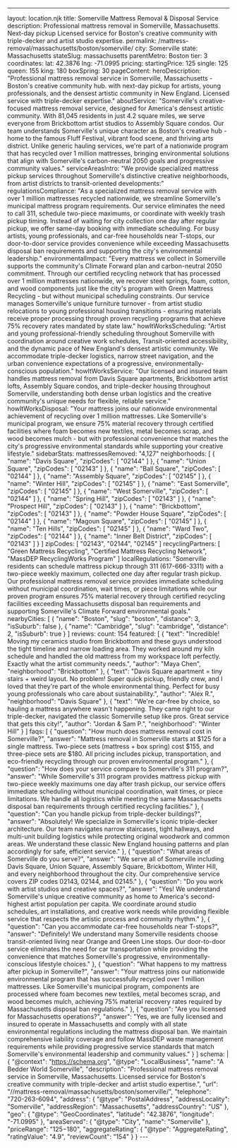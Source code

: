 ---
layout: location.njk
title: Somerville Mattress Removal & Disposal Service
description: Professional mattress removal in Somerville, Massachusetts. Next-day pickup Licensed service for Boston's creative community with triple-decker and artist studio expertise.
permalink: /mattress-removal/massachusetts/boston/somerville/
city: Somerville state: Massachusetts stateSlug: massachusetts parentMetro: Boston tier: 3 coordinates: lat: 42.3876 lng: -71.0995 pricing: startingPrice: 125 single: 125 queen: 155 king: 180 boxSpring: 30 pageContent: heroDescription: "Professional mattress removal service in Somerville, Massachusetts - Boston's creative community hub. with next-day pickup for artists, young professionals, and the densest artistic community in New England. Licensed service with triple-decker expertise." aboutService: "Somerville's creative-focused mattress removal service, designed for America's densest artistic community. With 81,045 residents in just 4.2 square miles, we serve everyone from Brickbottom artist studios to Assembly Square condos. Our team understands Somerville's unique character as Boston's creative hub - home to the famous Fluff Festival, vibrant food scene, and thriving arts district. Unlike generic hauling services, we're part of a nationwide program that has recycled over 1 million mattresses, bringing environmental solutions that align with Somerville's carbon-neutral 2050 goals and progressive community values." serviceAreasIntro: "We provide specialized mattress pickup services throughout Somerville's distinctive creative neighborhoods, from artist districts to transit-oriented developments:" regulationsCompliance: "As a specialized mattress removal service with over 1 million mattresses recycled nationwide, we streamline Somerville's municipal mattress program requirements. Our service eliminates the need to call 311, schedule two-piece maximums, or coordinate with weekly trash pickup timing. Instead of waiting for city collection one day after regular pickup, we offer same-day booking with immediate scheduling. For busy artists, young professionals, and car-free households near T-stops, our door-to-door service provides convenience while exceeding Massachusetts disposal ban requirements and supporting the city's environmental leadership." environmentalImpact: "Every mattress we collect in Somerville supports the community's Climate Forward plan and carbon-neutral 2050 commitment. Through our certified recycling network that has processed over 1 million mattresses nationwide, we recover steel springs, foam, cotton, and wood components just like the city's program with Green Mattress Recycling - but without municipal scheduling constraints. Our service manages Somerville's unique furniture turnover - from artist studio relocations to young professional housing transitions - ensuring materials receive proper processing through proven recycling programs that achieve 75% recovery rates mandated by state law." howItWorksScheduling: "Artist and young professional-friendly scheduling throughout Somerville with coordination around creative work schedules, Transit-oriented accessibility, and the dynamic pace of New England's densest artistic community. We accommodate triple-decker logistics, narrow street navigation, and the urban convenience expectations of a progressive, environmentally-conscious population." howItWorksService: "Our licensed and insured team handles mattress removal from Davis Square apartments, Brickbottom artist lofts, Assembly Square condos, and triple-decker housing throughout Somerville, understanding both dense urban logistics and the creative community's unique needs for flexible, reliable service." howItWorksDisposal: "Your mattress joins our nationwide environmental achievement of recycling over 1 million mattresses. Like Somerville's municipal program, we ensure 75% material recovery through certified facilities where foam becomes new textiles, metal becomes scrap, and wood becomes mulch - but with professional convenience that matches the city's progressive environmental standards while supporting your creative lifestyle." sidebarStats: mattressesRemoved: "4,127" neighborhoods: [ { "name": "Davis Square", "zipCodes": [ "02144" ] }, { "name": "Union Square", "zipCodes": [ "02143" ] }, { "name": "Ball Square", "zipCodes": [ "02144" ] }, { "name": "Assembly Square", "zipCodes": [ "02145" ] }, { "name": "Winter Hill", "zipCodes": [ "02145" ] }, { "name": "East Somerville", "zipCodes": [ "02145" ] }, { "name": "West Somerville", "zipCodes": [ "02144" ] }, { "name": "Spring Hill", "zipCodes": [ "02143" ] }, { "name": "Prospect Hill", "zipCodes": [ "02143" ] }, { "name": "Brickbottom", "zipCodes": [ "02143" ] }, { "name": "Powder House Square", "zipCodes": [ "02144" ] }, { "name": "Magoun Square", "zipCodes": [ "02145" ] }, { "name": "Ten Hills", "zipCodes": [ "02145" ] }, { "name": "Ward Two", "zipCodes": [ "02144" ] }, { "name": "Inner Belt District", "zipCodes": [ "02143" ] } ] zipCodes: [ "02143", "02144", "02145" ] recyclingPartners: [ "Green Mattress Recycling", "Certified Mattress Recycling Network", "MassDEP RecyclingWorks Program" ] localRegulations: "Somerville residents can schedule mattress pickup through 311 (617-666-3311) with a two-piece weekly maximum, collected one day after regular trash pickup. Our professional mattress removal service provides immediate scheduling without municipal coordination, wait times, or piece limitations while our proven program ensures 75% material recovery through certified recycling facilities exceeding Massachusetts disposal ban requirements and supporting Somerville's Climate Forward environmental goals." nearbyCities: [ { "name": "Boston", "slug": "boston", "distance": 3, "isSuburb": false }, { "name": "Cambridge", "slug": "cambridge", "distance": 2, "isSuburb": true } ] reviews: count: 154 featured: [ { "text": "Incredible! Moving my ceramics studio from Brickbottom and these guys understood the tight timeline and narrow loading area. They worked around my kiln schedule and handled the old mattress from my workspace loft perfectly. Exactly what the artist community needs.", "author": "Maya Chen", "neighborhood": "Brickbottom" }, { "text": "Davis Square apartment = tiny stairs + weird layout. No problem! Super quick pickup, friendly crew, and I loved that they're part of the whole environmental thing. Perfect for busy young professionals who care about sustainability.", "author": "Alex R.", "neighborhood": "Davis Square" }, { "text": "We're car-free by choice, so hauling a mattress anywhere wasn't happening. They came right to our triple-decker, navigated the classic Somerville setup like pros. Great service that gets this city!", "author": "Jordan & Sam P.", "neighborhood": "Winter Hill" } ] faqs: [ { "question": "How much does mattress removal cost in Somerville?", "answer": "Mattress removal in Somerville starts at $125 for a single mattress. Two-piece sets (mattress + box spring) cost $155, and three-piece sets are $180. All pricing includes pickup, transportation, and eco-friendly recycling through our proven environmental program." }, { "question": "How does your service compare to Somerville's 311 program?", "answer": "While Somerville's 311 program provides mattress pickup with two-piece weekly maximums one day after trash pickup, our service offers immediate scheduling without municipal coordination, wait times, or piece limitations. We handle all logistics while meeting the same Massachusetts disposal ban requirements through certified recycling facilities." }, { "question": "Can you handle pickup from triple-decker buildings?", "answer": "Absolutely! We specialize in Somerville's iconic triple-decker architecture. Our team navigates narrow staircases, tight hallways, and multi-unit building logistics while protecting original woodwork and common areas. We understand these classic New England housing patterns and plan accordingly for safe, efficient service." }, { "question": "What areas of Somerville do you serve?", "answer": "We serve all of Somerville including Davis Square, Union Square, Assembly Square, Brickbottom, Winter Hill, and every neighborhood throughout the city. Our comprehensive service covers ZIP codes 02143, 02144, and 02145." }, { "question": "Do you work with artist studios and creative spaces?", "answer": "Yes! We understand Somerville's unique creative community as home to America's second-highest artist population per capita. We coordinate around studio schedules, art installations, and creative work needs while providing flexible service that respects the artistic process and community rhythm." }, { "question": "Can you accommodate car-free households near T-stops?", "answer": "Definitely! We understand many Somerville residents choose transit-oriented living near Orange and Green Line stops. Our door-to-door service eliminates the need for car transportation while providing the convenience that matches Somerville's progressive, environmentally-conscious lifestyle choices." }, { "question": "What happens to my mattress after pickup in Somerville?", "answer": "Your mattress joins our nationwide environmental program that has successfully recycled over 1 million mattresses. Like Somerville's municipal program, components are processed where foam becomes new textiles, metal becomes scrap, and wood becomes mulch, achieving 75% material recovery rates required by Massachusetts disposal ban regulations." }, { "question": "Are you licensed for Massachusetts operations?", "answer": "Yes, we are fully licensed and insured to operate in Massachusetts and comply with all state environmental regulations including the mattress disposal ban. We maintain comprehensive liability coverage and follow MassDEP waste management requirements while providing progressive service standards that match Somerville's environmental leadership and community values." } ] schema: | { "@context": "https://schema.org", "@type": "LocalBusiness", "name": "A Bedder World Somerville", "description": "Professional mattress removal service in Somerville, Massachusetts. Licensed service for Boston's creative community with triple-decker and artist studio expertise.", "url": "//mattress-removal/massachusetts/boston/somerville/", "telephone": "720-263-6094", "address": { "@type": "PostalAddress", "addressLocality": "Somerville", "addressRegion": "Massachusetts", "addressCountry": "US" }, "geo": { "@type": "GeoCoordinates", "latitude": "42.3876", "longitude": "-71.0995" }, "areaServed": { "@type": "City", "name": "Somerville" }, "priceRange": "$125-$180", "aggregateRating": { "@type": "AggregateRating", "ratingValue": "4.9", "reviewCount": "154" } } ---